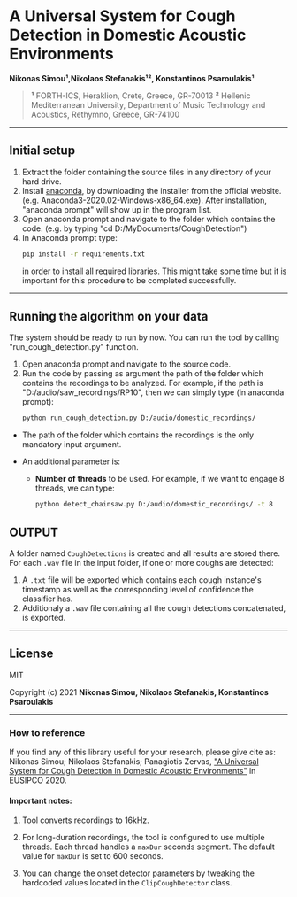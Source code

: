 # A Universal System for Cough Detection in Domestic Acoustic Environments
 **Nikonas Simou¹,Nikolaos Stefanakis¹², Konstantinos Psaroulakis¹**
> **¹** FORTH-ICS, Heraklion, Crete, Greece, GR-70013
> **²** Hellenic Mediterranean University, Department of Music Technology and Acoustics, Rethymno, Greece, GR-74100

-----
## Initial setup 
1) Extract the folder containing the source files in any directory of your hard drive.
2) Install [anaconda], by downloading the installer from the official website. (e.g. Anaconda3-2020.02-Windows-x86_64.exe).
After installation, "anaconda prompt" will show up in the program list.
3) Open anaconda prompt and navigate to the folder which contains the code. (e.g. by typing "cd D:/MyDocuments/CoughDetection")
4) In Anaconda prompt type:
    ```sh
    pip install -r requirements.txt
    ```
    in order to install all required libraries.
    This might take some time but it is important for this procedure to be completed 
    successfully.
-----
## Running the algorithm on your data
The system should be ready to run by now. You can run the tool by calling "run_cough_detection.py" function.
1) Open anaconda prompt and navigate to the source code.
2) Run the code by passing as argument the path of the folder which contains the recordings to be analyzed.
For example, if the path is "D:/audio/saw_recordings/RP10", then we can simply type (in anaconda prompt):
    ```sh
    python run_cough_detection.py D:/audio/domestic_recordings/
    ```
* The path of the folder which contains the recordings is the only mandatory input argument.
* An additional parameter is:

	* **Number of threads** to be used. For example, if we want to engage 8 threads, we can type:
        ```sh
        python detect_chainsaw.py D:/audio/domestic_recordings/ -t 8
        ```
	        
## OUTPUT 
A folder named `CoughDetections` is created and all results are stored there. For each `.wav` file in the input folder, if one or more coughs are detected:
1) A `.txt` file will be exported which contains each cough instance's timestamp as well as the corresponding level of confidence the classifier has. 
2) Additionaly a `.wav` file containing all the cough detections concatenated, is exported.	        
-----	  

## License
MIT 

Copyright (c) 2021 **Nikonas Simou, Nikolaos Stefanakis, Konstantinos Psaroulakis**

--------
### How to reference
If you find any of this library useful for your research, please give cite as:
Nikonas Simou; Nikolaos Stefanakis; Panagiotis Zervas, ["A Universal System for Cough Detection in Domestic Acoustic Environments"](https://ieeexplore.ieee.org/document/9287659) in EUSIPCO 2020.


#### Important notes:
1) Tool converts recordings to 16kHz.

2) For long-duration recordings, the tool is configured to use multiple threads. Each thread handles a `maxDur` seconds segment.
The default value for `maxDur` is set to 600 seconds.

3) You can change the onset detector parameters by tweaking the hardcoded values located in the `ClipCoughDetector` class.


 [anaconda]: <https://anaconda.org/>
